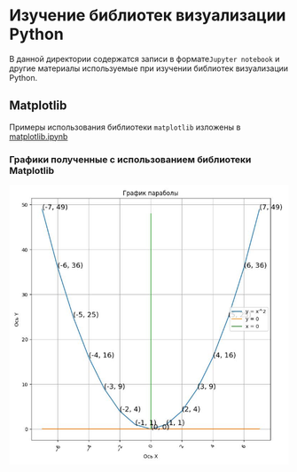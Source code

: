 # Изучение библиотек визуализации Python

В данной директории содержатся записи в формате`Jupyter notebook` 
и другие материалы используемые при изучении библиотек визуализации Python.

## Matplotlib

Примеры использования библиотеки `matplotlib` изложены в 
[matplotlib.ipynb][matplotlib_notebook]

### Графики полученные с использованием библиотеки Matplotlib

![График параболы matplotlib][first_graph_matplotlib]

<!-- Ссылки -->
<!-- Для matplotlib -->
[matplotlib_notebook]: matplotlib.ipynb "Примеры использования библиотеки `matplotlib`"
<!-- Графики matplotlib -->
<!-- График параболы -->
[first_graph_matplotlib]: media/matplotlib/first_graph.jpg